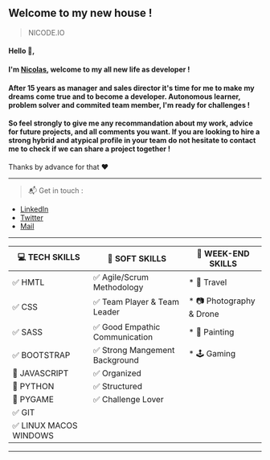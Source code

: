 ## Welcome to my new house !
> NICODE.IO

#### Hello 👋, 

#### I'm [Nicolas](https://www.linkedin.com/in/nicolas-denoel/), welcome to my all new life as developer !

#### After 15 years as manager and sales director it's time for me to make my dreams come true and to become a developer. Autonomous learner, problem solver and commited team member, I'm ready for challenges !

#### So feel strongly to give me any recommandation about my work, advice for future projects, and all comments you want. If you are looking to hire a strong hybrid and atypical profile in your team do not hesitate to contact me to check if we can share a project together !  

Thanks by advance for that :heart:  

---

> :mailbox_with_mail: Get in touch :
- [LinkedIn](linkedin.com/in/nicolas-denoel)
- [Twitter](https://twitter.com/Nicode_IO)
- [Mail](mailto:nicolas.denoel@gmail.com) 

---
| :computer: TECH SKILLS                 |  :muscle: SOFT SKILLS                          |  :deciduous_tree: WEEK-END SKILLS |
|----------------------------------------|------------------------------------------------|-----------------------------------|
| :white_check_mark: HMTL                | :white_check_mark: Agile/Scrum Methodology     | * :sunrise_over_mountains: Travel |
| :white_check_mark: CSS                 | :white_check_mark: Team Player & Team Leader   | * :camera: Photography & Drone    |
| :white_check_mark: SASS                | :white_check_mark: Good Empathic Communication | * :art: Painting                  |
| :white_check_mark: BOOTSTRAP           | :white_check_mark: Strong Mangement Background | * :joystick: Gaming               |
| :construction: JAVASCRIPT              | :white_check_mark: Organized                   |                                   |
| :construction: PYTHON                  | :white_check_mark: Structured                  |                                   || :white_check_mark: DJANGO              | :white_check_mark: Stress Resistant            |                                   |
| :construction: PYGAME                  | :white_check_mark: Challenge Lover             |                                   |
| :white_check_mark: GIT                 |                                                |                                   |
| :white_check_mark: LINUX MACOS WINDOWS |                                                |                                   |


 












 








---







